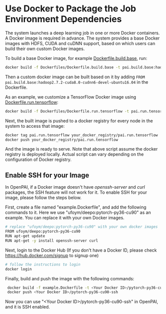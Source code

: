 # Use Docker to Package the Job Environment Dependencies

The system launches a deep learning job in one or more Docker containers. A Docker image is required in advance.
The system provides a base Docker images with HDFS, CUDA and cuDNN support, based on which users can build their own custom Docker images.

To build a base Docker image, for example [Dockerfile.build.base](../examples/Dockerfiles/cuda8.0-cudnn6/Dockerfile.build.base), run:
```sh
docker build -f Dockerfiles/Dockerfile.build.base -t pai.build.base:hadoop2.7.2-cuda8.0-cudnn6-devel-ubuntu16.04 Dockerfiles/
```

Then a custom docker image can be built based on it by adding `FROM pai.build.base:hadoop2.7.2-cuda8.0-cudnn6-devel-ubuntu16.04` in the Dockerfile.

As an example, we customize a TensorFlow Docker image using [Dockerfile.run.tensorflow](../examples/Dockerfiles/cuda8.0-cudnn6/Dockerfile.run.tensorflow):

```sh
docker build -f Dockerfiles/Dockerfile.run.tensorflow -t pai.run.tensorflow Dockerfiles/
```

Next, the built image is pushed to a docker registry for every node in the system to access that image:
```sh
docker tag pai.run.tensorflow your_docker_registry/pai.run.tensorflow
docker push your_docker_registry/pai.run.tensorflow
```

And the image is ready to serve. Note that above script assume the docker registry is deployed locally.
Actual script can vary depending on the configuration of Docker registry.

## Enable SSH for your Image

In OpenPAI, if a Docker image doesn't have *openssh-server* and *curl* packages, the SSH feature will not work for it. To enable SSH for your image, please follow the steps below.

First, create a file named "example.Dockerfile", and add the following commands to it. Here we use "ufoym/deepo:pytorch-py36-cu90" as an example. You can replace it with your own Docker images.
```bash
# replace "ufoym/deepo:pytorch-py36-cu90" with your own docker images
FROM ufoym/deepo:pytorch-py36-cu90
RUN apt-get update
RUN apt-get -y install openssh-server curl
```

Next, login to the Docker Hub (If you don't have a Docker ID, please check https://hub.docker.com/signup to signup one)
```bash
# follow the instructions to login
docker login
```

Finally, build and push the image with the following commands:
```bash
 docker build -f example.Dockerfile -t <Your Docker ID>/pytorch-py36-cu90-ssh .
 docker push <Your Docker ID>/pytorch-py36-cu90-ssh
```

Now you can use "\<Your Docker ID\>/pytorch-py36-cu90-ssh" in OpenPAI, and it is SSH enabled.
